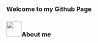 ### Welcome to my Github Page

### <img src="https://github.com/alinvdu/alinvdu/assets/16021447/ca32c2ff-618c-4029-ad1a-428da66b460c" width="40">About me
